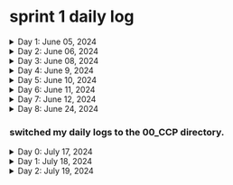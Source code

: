 # sprint 1 daily log

<details>
  <summary>Day 1: June 05, 2024</summary>

#### Today's Progress

* Finished tryhackme Linux fundamentals 1
  
#### Link to work

*

#### New thing(s) learned

  1. shell operators ( &, &&, >, >> )
  2. search commands ( find, grep )
  3. navigating file system commands
  
#### Thoughts

* That which at first seems difficult by constant repetition grows easy.

#### resources

* [tryhackme Linux fundamentals part 1](https://tryhackme.com/r/room/linuxfundamentalspart1)

</details>

<details>
  <summary>Day 2: June 06, 2024</summary>

#### Today's Progress

* Finished tryhackme Linux fundamentals 2
  
#### Link to work

*

#### New thing(s) learned

  1
  
#### Thoughts

* That which at first seems difficult by constant repetition grows easy.

#### resources

* (<https://tryhackme.com/r/room/linuxfundamentalspart2>)

</details>

<details>
  <summary>Day 3: June 08, 2024</summary>

#### Today's Progress

* Finished Getting started with networking in aws educate
* Received a badge on this
  
#### Link to work

*

#### New thing(s) learned

  1. Intro to networking
     * network basics
     * OSI models
     * IP addresses
     * VPCs
  3. Intro to Amazon VPC
     * Key concepts
     * Architecture
     * use cases
     * VPC Pricing
  5. Using Amazon VPC
     * Subnets
     * Route tables
     * Network gateways
     * Firewalls
  7. Managing your network
     *Using additional VPC features
     * AWS VPN
     * AWS Direct Connect
     * Other AWS networking services
  
#### Thoughts

* That which at first seems difficult by constant repetition grows easy.

#### resources

* [access the aws educate module](https://emergingtalent.contentcontroller.com/ScormEngineInterface/dispatch/lti/ltiDispatch.html?studentId=419d79b1-d8dc-4116-ad30-4e544f34b7b8&studentName&redirectOnExitUrl=https%3A%2F%2Fawseducate.instructure.com%2Fcourses%2F911%2Fmodules&config=%7B%22dispatchVersion%22%3A%221%22%2C%22contentUrl%22%3A%22https%3A%2F%2Femergingtalent.contentcontroller.com%2Fapi%2Flaunch%2Fbundle%2Fcontent%2F32429%2Fb95zCKRnwBkVeQ_mSZoS-qTVikxd%3Fltirolesecret%3D%26learnerid%3DLEARNER_ID%26fname%3DLEARNER_FNAME%26lname%3DLEARNER_LNAME%26pipeurl%3DPIPE_URL%26redirecturl%3DREDIRECT_URL_REGISTRATION_ARGUMENT%22%2C%22dispatchRoot%22%3A%22https%3A%2F%2Femergingtalent.contentcontroller.com%2FScormEngineInterface%2Fdispatch%2F%22%2C%22preLaunchConfigurationUrl%22%3A%22https%3A%2F%2Femergingtalent.contentcontroller.com%2Fapi%2Flaunch%2Fconfig%2Fbundle%2Fcontent%2F32429%2Fb95zCKRnwBkVeQ_mSZoS-qTVikxd%22%7D&ltiOutcomeUrl=https%3A%2F%2Femergingtalent.contentcontroller.com%2FScormEngineInterface%2Fdispatch%2FDispatchRequest.jsp%3FmethodName%3DAssignmentandGradeServices%26tenant%3D336d964b-be51-4a9a-9d42-50ac942f034e%26ltiOutcomeInfo%3Dd622c027-bd6c-4101-b3c7-7bce42e37e00%26score%3D_SCORE_%26ltiState%3D_STATE_)

</details>

<details>
  <summary>Day 4: June 9, 2024</summary>

#### Today's Progress

* Finished getting started with Cloud 101 on aws educate
* Received a badge on this
  
#### Link to work

*

#### New thing(s) learned

  1. Intro to cloud computing
  2. Intro to AWS
  3. AWS Core Services
     *  core services demos
     *  intro to Amazon s3 demo
     *  intro to Amazon ec2 demo
     *  Intro Amazon VPC demo
     *  intro to Amazon RDS demo
     *  intro to Amazon IAM demo
     *  intro to Amazon Lambda demo
     *  intro to Amazon Cloud Watch demo
  4. Cloud careers
  
#### Thoughts

* That which at first seems difficult by constant repetition grows easy.

#### resources

* 
</details>

<details>
  <summary>Day 5: June 10, 2024</summary>

#### Today's Progress

* started getting started with security on aws educate
  
#### Link to work

*

#### New thing(s) learned

  1. Intro to Security
     * Authentication
     * Authorization
     * Layers of security (perimeter, environmental, infrastructure, data)
     * IT security
     * AWS IAM 
  
#### Thoughts

* That which at first seems difficult by constant repetition grows easy.

#### resources

* 
</details>

<details>
  <summary>Day 6: June 11, 2024</summary>

#### Today's Progress

*
  
#### Link to work

*

#### New thing(s) learned

  1. Intro to AWS IAM
  2. 
     
  
#### Thoughts

* That which at first seems difficult by constant repetition grows easy.

#### resources

* 
</details>

<details>
  <summary>Day 7: June 12, 2024</summary>

#### Today's Progress

*
  
#### Link to work

*

#### New thing(s) learned

  1. Created an AWS KMS encryption key
  2. Installed the AWS Encryption CLI
  3. Encrypted plaintext
  4. Decrypted ciphertext
     
     
  
#### Thoughts

* That which at first seems difficult by constant repetition grows easy.

#### resources

* 
</details>

<details>
  <summary>Day 8: June 24, 2024</summary>

#### Today's Progress

* finished python fro beginners on youtube by codewithmosh
  
#### Link to work

*

#### New thing(s) learned

  1. variables
  2. receiving user input
  3. type conversion
  4. strings: methods(replace, find, upper)
  5. arithmetic operators(/, //, %, **, *, +, -, )
  6. operator precedence
  7. comparison operators(=, ==, >, <, =>, <=)
  8. logical operators(or, and, not)
  9. if statements
  10. while loops
  11. Lists
  12. list methods(append, insert, remove, clear, in, len)
  13. for loop
  14. range()function
  15. tuples
     
#### Thoughts

* That which at first seems difficult by constant repetition grows easy.

#### resources

* 
</details>

### switched my daily logs to the 00_CCP directory.

<details>
  <summary>Day 0: July 17, 2024</summary>

#### Today's Progress

* completed 0-4 / 30 Days
* Deployed Jenkins on AWS
* [using this AWS Zero to Hero](https://www.youtube.com/watch?v=Dc0t4LDOySY&list=PLdpzxOOAlwvLNOxX0RfndiYSt1Le9azze&index=4)
  
#### Link to work:

<!-- * ![Deployed Jenkins to AWS EC2](./images/jenkinsDeployed.png) -->
 Jenkins Deployed
 <img src="./images/jenkinsDeployed.png" alt="Project Logo" width="500"/>


#### New thing(s) learned

1. what is cloud?
2. public vs private cloud
3. Why is the public cloud so popular?
4. how is AWS better than Others?
5. are people going back from cloud-cloud repatriation
6. AWS creates an account
7. IAM Deep Dive(users, policies, groups, roles)
8. EC2 Deep Dive ; types(general purpose, compute optimized, memory, storage, accelerated)
9. Deploying Jenkins on AWS EC2
10. VPC(subnets, IGW, NACLS, Load balancer, NAT, route table)

  
#### Thoughts


#### resources

</details>

<details>
  <summary>Day 1: July 18, 2024</summary>

  #### Today's Progress

* [using this AWS Zero to Hero](https://www.youtube.com/watch?v=Dc0t4LDOySY&list=PLdpzxOOAlwvLNOxX0RfndiYSt1Le9azze&index=4)
* completed 5-8 / 30days
* Did a practical on NACL and SG
* completed interview questions on AWS learned so far
* Did the AWS Project Used In Production using
  * EC2
  * VPC
  * Security Groups
  * NACL
  * NAT Gateway
  * Internet Gateway
  * Route Table
  * Load Balancer
  * subnet
  * Elastic IP
  * Cloud
  
#### Link to work


#### New thing(s) learned

* using ssh to ec2, opened a python http server on port 8000 using ``python3 -m http.server 8000``
* VPC(components)
* SG and NACL
  * SG - instance level - denies all inbound rules by default
  * NACL - subnet level - enables you to either allow or deny
  * security is a shared responsibility

* Route53
  * Domain name registration
  * update DNS records using hosted zones
  * Domain name system
  * provides a health check
  
#### Thoughts


#### resources

</details>

<details>
  <summary>Day 2: July 19, 2024</summary>

#### Today's Progress

* 
  
#### Link to work:



#### New thing(s) learned

1. 

  
#### Thoughts


#### resources

</details>

